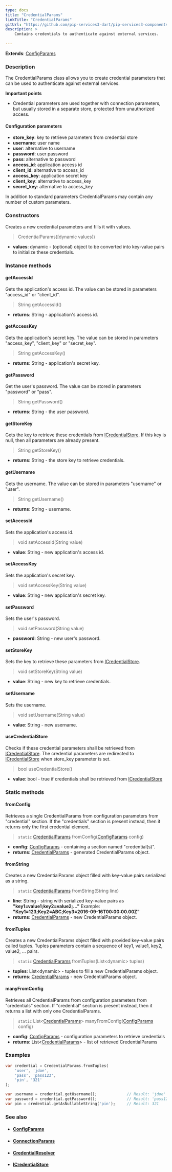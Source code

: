 ```yaml
---
type: docs
title: "CredentialParams"
linkTitle: "CredentialParams"
gitUrl: "https://github.com/pip-services3-dart/pip-services3-components-dart"
description: >
    Contains credentials to authenticate against external services.
    
---
```


**Extends**: [ConfigParams](../../../commons/config/config_params)

### Description

The CredentialParams class allows you to create credential parameters that can be used to authenticate against external services.

**Important points**

- Credential parameters are used together with connection parameters, but usually stored in a separate store, protected from unauthorized access.

#### Configuration parameters

- **store_key**: key to retrieve parameters from credential store
- **username**: user name
- **user**: alternative to username
- **password**: user password
- **pass**: alternative to password
- **access_id**: application access id
- **client_id**: alternative to access_id
- **access_key**: application secret key
- **client_key**: alternative to access_key
- **secret_key**: alternative to access_key

In addition to standard parameters CredentialParams may contain any number of custom parameters.

### Constructors
Creates a new credential parameters and fills it with values.

> CredentialParams([dynamic values])

- **values**: dynamic - (optional) object to be converted into key-value pairs to initialize these credentials.


### Instance methods

#### getAccessId
Gets the application's access id. The value can be stored in parameters "access_id" or "client_id".

> String getAccessId()

- **returns**: String - application's access id.


#### getAccessKey
Gets the application's secret key.
The value can be stored in parameters "access_key", "client_key" or "secret_key".

> String getAccessKey()

- **returns**: String - application's secret key.


#### getPassword
Get the user's password. The value can be stored in parameters "password" or "pass".

> String getPassword()

- **returns**: String - the user password.


#### getStoreKey
Gets the key to retrieve these credentials from [ICredentialStore](../icredential_store).
If this key is null, then all parameters are already present.

> String getStoreKey()

- **returns**: String - the store key to retrieve credentials.


#### getUsername
Gets the username. The value can be stored in parameters "username" or "user".

> String getUsername()

- **returns**: String - username.


#### setAccessId
Sets the application's access id.

> void setAccessId(String value)

- **value**: String - new application's access id.


#### setAccessKey
Sets the application's secret key.

> void setAccessKey(String value)

- **value**: String - new application's secret key.


#### setPassword
Sets the user's password.

> void setPassword(String value)

- **password**: String - new user's password.


#### setStoreKey
Sets the key to retrieve these parameters from [ICredentialStore](../icredential_store).

> void setStoreKey(String value)

- **value**: String - new key to retrieve credentials.


#### setUsername
Sets the username.

> void setUsername(String value)

- **value**: String - new username.


#### useCredentialStore
Checks if these credential parameters shall be retrieved from [ICredentialStore](../icredential_store).
The credential parameters are redirected to [ICredentialStore](../icredential_store) when store_key parameter is set.

> bool useCredentialStore()

- **value**: bool - true if credentials shall be retrieved from [ICredentialStore](../icredential_store)

### Static methods

#### fromConfig
Retrieves a single CredentialParams from configuration parameters
from "credential" section. If the "credentials" section is present instead,
then it returns only the first credential element.

> `static` [CredentialParams]() fromConfig([ConfigParams](../../../commons/config/config_params) config)

- **config**: [ConfigParams](../../../commons/config/config_params) -  containing a section named "credential(s)".
- **returns**: [CredentialParams]() - generated CredentialParams object.


#### fromString
Creates a new CredentialParams object filled with key-value pairs serialized as a string.

> `static` [CredentialParams]() fromString(String line)

- **line**: String - string with serialized key-value pairs as **"key1=value1;key2=value2;..."**
Example: **"Key1=123;Key2=ABC;Key3=2016-09-16T00:00:00.00Z"**
- **returns**: [CredentialParams]() - new CredentialParams object.


#### fromTuples
Creates a new CredentialParams object filled with provided key-value pairs called tuples.
Tuples parameters contain a sequence of key1, value1, key2, value2, ... pairs.

> `static` [CredentialParams]() fromTuples(List\<dynamic\> tuples)

- **tuples**: List\<dynamic\> - tuples to fill a new CredentialParams object.
- **returns**: [CredentialParams]() - new CredentialParams object.


#### manyFromConfig
Retrieves all CredentialParams from configuration parameters
from "credentials" section. If "credential" section is present instead,
then it returns a list with only one CredentialParams.

> `static` List<[CredentialParams]()> manyFromConfig([ConfigParams](../../../commons/config/config_params) config)

- **config**: [ConfigParams](../../../commons/config/config_params) - configuration parameters to retrieve credentials
- **returns**: List<[CredentialParams]()> - list of retrieved CredentialParams

### Examples

```dart
var credential = CredentialParams.fromTuples(
    'user', 'jdoe',
    'pass', 'pass123',
    'pin', '321'
);

var username = credential.getUsername();             // Result: 'jdoe'
var password = credential.getPassword();             // Result: 'pass123'
var pin = credential.getAsNullableString('pin');     // Result: 321 
```

### See also
- #### [ConfigParams](../../../commons/config/config_params)
- #### [ConnectionParams](../connect/connection_params)
- #### [CredentialResolver](../credential_resolver)
- #### [ICredentialStore](../icredential_store)
